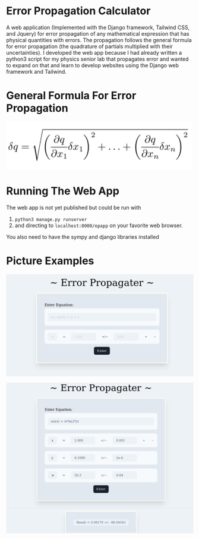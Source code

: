 # Error Propagation Calculator
A web application (Implemented with the Django framework, Tailwind CSS, and Jquery) for error propagation of any mathematical expression that has physical quantities with errors. The propagation follows the general formula for error propagation (the quadrature of partials multiplied with their uncertainties). I developed the web app because I had already written a python3 script for my physics senior lab that propagates error and wanted to expand on that and learn to develop websites using the Django web framework and Tailwind. 

# General Formula For Error Propagation
![Equation used in propagating errors](/assets/images/e-prop-eq.PNG)

# Running The Web App
The web app is not yet published but could be run with

1. `python3 manage.py runserver` 
2. and directing to `localhost:8000/epapp` on your favorite web browser. 

You also need to have the sympy and django libraries installed
# Picture Examples

![Form for inputting values](/assets/images/ex-picture-no-result.PNG)

![Form with input and Results](/assets/images/ex-pic-with-inp-and-res.PNG)


